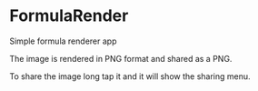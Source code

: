 # FormulaRender

Simple formula renderer app

The image is rendered in PNG format and shared as a PNG.

To share the image long tap it and it will show the sharing menu.